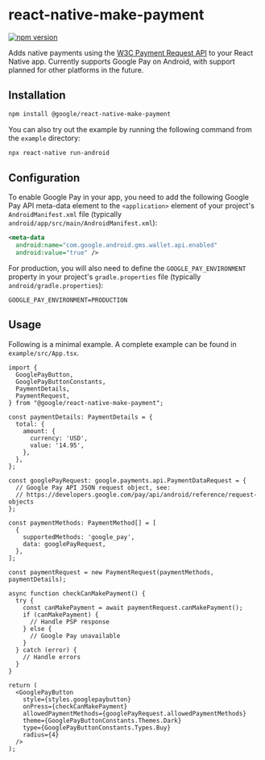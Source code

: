 # react-native-make-payment

[![npm version](https://badge.fury.io/js/@google%2Freact-native-make-payment.svg)](https://badge.fury.io/js/@google%2Freact-native-make-payment)

Adds native payments using the [W3C Payment Request API](https://web.dev/how-payment-request-api-works/) 
to your React Native app. Currently supports Google Pay on Android, with
support planned for other platforms in the future.

## Installation

```sh
npm install @google/react-native-make-payment
```

You can also try out the example by running the following command from the
`example` directory:

```sh
npx react-native run-android
```

## Configuration

To enable Google Pay in your app, you need to add the following Google Pay API
meta-data element to the `<application>` element of your project's
`AndroidManifest.xml` file (typically
`android/app/src/main/AndroidManifest.xml`):

```xml
<meta-data
  android:name="com.google.android.gms.wallet.api.enabled"
  android:value="true" />
```

For production, you will also need to define the `GOOGLE_PAY_ENVIRONMENT`
property in your project's `gradle.properties` file (typically
`android/gradle.properties`):

```
GOOGLE_PAY_ENVIRONMENT=PRODUCTION
```

## Usage

Following is a minimal example. A complete example can be found in
`example/src/App.tsx`.

```tsx
import {
  GooglePayButton,
  GooglePayButtonConstants,
  PaymentDetails,
  PaymentRequest,
} from "@google/react-native-make-payment";

const paymentDetails: PaymentDetails = {
  total: {
    amount: {
      currency: 'USD',
      value: '14.95',
    },
  },
};

const googlePayRequest: google.payments.api.PaymentDataRequest = {
  // Google Pay API JSON request object, see:
  // https://developers.google.com/pay/api/android/reference/request-objects
};

const paymentMethods: PaymentMethod[] = [
  {
    supportedMethods: 'google_pay',
    data: googlePayRequest,
  },
];

const paymentRequest = new PaymentRequest(paymentMethods, paymentDetails);

async function checkCanMakePayment() {
  try {
    const canMakePayment = await paymentRequest.canMakePayment();
    if (canMakePayment) {
      // Handle PSP response
    } else {
      // Google Pay unavailable
    }
  } catch (error) {
    // Handle errors
  }
}

return (
  <GooglePayButton
    style={styles.googlepaybutton}
    onPress={checkCanMakePayment}
    allowedPaymentMethods={googlePayRequest.allowedPaymentMethods}
    theme={GooglePayButtonConstants.Themes.Dark}
    type={GooglePayButtonConstants.Types.Buy}
    radius={4}
  />
);
```
